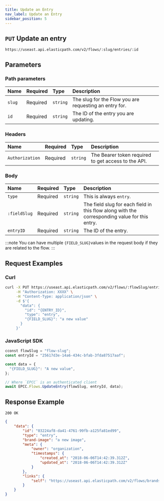 ```yaml
---
title: Update an Entry
nav_label: Update an Entry
sidebar_position: 5
---
```


## `PUT` Update an entry

```http
https://useast.api.elasticpath.com/v2/flows/:slug/entries/:id
```

## Parameters

### Path parameters

| Name   | Required | Type     | Description                                   |
|:-------|:---------|:---------|:----------------------------------------------|
| `slug` | Required | `string` | The slug for the Flow you are requesting an entry for. |
| `id`   | Required | `string` | The ID of the entry you are updating.         |

### Headers

| Name            | Required | Type     | Description                          |
|:----------------|:---------|:---------|:-------------------------------------|
| `Authorization` | Required | `string` | The Bearer token required to get access to the API. |

### Body

| Name         | Required | Type     | Description                             |
|:-------------|:---------|:---------|:----------------------------------------|
| `type`       | Required | `string` | This is always `entry`.                 |
| `:fieldSlug` | Required | `string` | The field slug for each field in this flow along with the corresponding value for this entry. |
| `entryID`    | Required | `string` | The ID of the entry.                    |

:::note
You can have multiple `{FIELD_SLUG}`values in the request body if they are related to the flow.
:::

## Request Examples

### Curl

```bash
curl -X PUT https://useast.api.elasticpath.com/v2/flows/:flowSlug/entries/:entryId \
     -H "Authorization: XXXX" \
     -H "Content-Type: application/json" \
     -d $'{
       "data": {
         "id": "{ENTRY_ID}",
         "type": "entry",
         "{FIELD_SLUG}": "a new value"
       }
     }'
```

### JavaScript SDK

```javascript
cconst flowSlug = "flow-slug";
const entryId = "25617d3e-14a6-434c-bfab-3fda87517aaf";

const data = {
  "{FIELD_SLUG}": "A new value",
};

// Where `EPCC` is an authenticated client
await EPCC.Flows.UpdateEntry(flowSlug, entryId, data);
```

## Response Example

`200 OK`

```json
{
    "data": {
        "id": "03224af8-da41-4761-99fb-a125fa81ed99",
        "type": "entry",
        "brand-image": "a new image",
        "meta": {
            "owner": "organization",
            "timestamps": {
                "created_at": "2018-06-06T14:42:39.312Z",
                "updated_at": "2018-06-06T14:42:39.312Z"
            }
        },
        "links": {
            "self": "https://useast.api.elasticpath.com/v2/flows/brands/entries/03224af8-da41-4761-99fb-a125fa81ed99"
        }
    }
}
```
